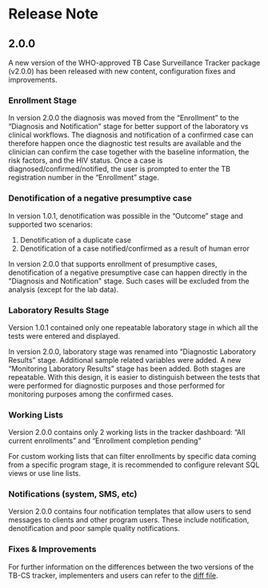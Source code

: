 # Release Note

## 2.0.0

A new version of the WHO-approved TB Case Surveillance Tracker package (v2.0.0) has been released with new content, configuration fixes and improvements.

### Enrollment Stage

In version 2.0.0 the diagnosis was moved from the “Enrollment” to the “Diagnosis and Notification” stage for better support of the laboratory vs clinical workflows. The diagnosis and notification of a confirmed case can therefore happen once the diagnostic test results are available and the clinician can confirm the case together with the baseline information, the risk factors, and the HIV status.
Once a case is diagnosed/confirmed/notified, the user is prompted to enter the TB registration number in the “Enrollment” stage.

### Denotification of a negative presumptive case

In version 1.0.1, denotification was possible in the “Outcome” stage and supported two scenarios:

   1. Denotification of a duplicate case
   2. Denotification of a case notified/confirmed as a result of human error

In version 2.0.0 that supports enrollment of presumptive cases, denotification of a negative presumptive case can happen directly in the "Diagnosis and Notification" stage. Such cases will be excluded from the analysis (except for the lab data).

### Laboratory Results Stage

Version 1.0.1 contained only one repeatable laboratory stage in which all the tests were entered and displayed.

In version 2.0.0, laboratory stage was renamed into “Diagnostic Laboratory Results” stage. Additional sample related variables were added. A new “Monitoring Laboratory Results” stage has been added. Both stages are repeatable. With this design, it is easier to distinguish between the tests that were performed for diagnostic purposes and those performed for monitoring purposes among the confirmed cases.

### Working Lists

Version 2.0.0 contains only 2 working lists in the tracker dashboard:
“All current enrollments” and “Enrollment completion pending”

For custom working lists that can filter enrollments by specific data coming from a specific program stage, it is recommended to configure relevant SQL views or use line lists.

### Notifications (system, SMS, etc)

Version 2.0.0 contains four notification templates that allow users to send messages to clients and other program users. These include notification, denotification and poor sample quality notifications.

### Fixes & Improvements

For further information on the differences between the two versions of the TB-CS tracker, implementers and users can refer to the [diff file](resources/tb_cs-1.0.1-vs-2.0.0.xlsx).
